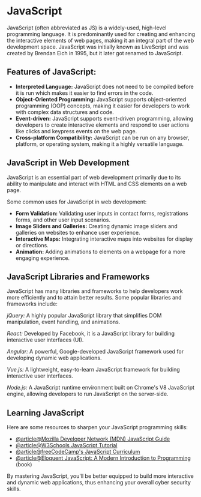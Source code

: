 # JavaScript

JavaScript (often abbreviated as JS) is a widely-used, high-level programming language. It is predominantly used for creating and enhancing the interactive elements of web pages, making it an integral part of the web development space. JavaScript was initially known as LiveScript and was created by Brendan Eich in 1995, but it later got renamed to JavaScript.

## Features of JavaScript:

- **Interpreted Language:** JavaScript does not need to be compiled before it is run which makes it easier to find errors in the code.
- **Object-Oriented Programming:** JavaScript supports object-oriented programming (OOP) concepts, making it easier for developers to work with complex data structures and code.
- **Event-driven:** JavaScript supports event-driven programming, allowing developers to create interactive elements and respond to user actions like clicks and keypress events on the web page.
- **Cross-platform Compatibility:** JavaScript can be run on any browser, platform, or operating system, making it a highly versatile language.

## JavaScript in Web Development

JavaScript is an essential part of web development primarily due to its ability to manipulate and interact with HTML and CSS elements on a web page.

Some common uses for JavaScript in web development:

- **Form Validation:** Validating user inputs in contact forms, registrations forms, and other user input scenarios.
- **Image Sliders and Galleries:** Creating dynamic image sliders and galleries on websites to enhance user experience.
- **Interactive Maps:** Integrating interactive maps into websites for display or directions.
- **Animation:** Adding animations to elements on a webpage for a more engaging experience.

## JavaScript Libraries and Frameworks

JavaScript has many libraries and frameworks to help developers work more efficiently and to attain better results. Some popular libraries and frameworks include:

_jQuery:_ A highly popular JavaScript library that simplifies DOM manipulation, event handling, and animations.

_React:_ Developed by Facebook, it is a JavaScript library for building interactive user interfaces (UI).

_Angular:_ A powerful, Google-developed JavaScript framework used for developing dynamic web applications.

_Vue.js:_ A lightweight, easy-to-learn JavaScript framework for building interactive user interfaces.

_Node.js:_ A JavaScript runtime environment built on Chrome's V8 JavaScript engine, allowing developers to run JavaScript on the server-side.

## Learning JavaScript

Here are some resources to sharpen your JavaScript programming skills:

- [@article@Mozilla Developer Network (MDN) JavaScript Guide](https://developer.mozilla.org/en-US/docs/Web/JavaScript/Guide)
- [@article@W3Schools JavaScript Tutorial](https://www.w3schools.com/js/)
- [@article@freeCodeCamp's JavaScript Curriculum](https://www.freecodecamp.org/learn/javascript-algorithms-and-data-structures/)
- [@article@Eloquent JavaScript: A Modern Introduction to Programming](https://eloquentjavascript.net/) (book)

By mastering JavaScript, you'll be better equipped to build more interactive and dynamic web applications, thus enhancing your overall cyber security skills.
